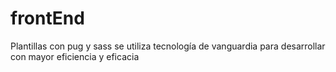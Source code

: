 # frontEnd
Plantillas con pug y sass
se utiliza tecnología de vanguardia
para desarrollar con mayor eficiencia y eficacia
